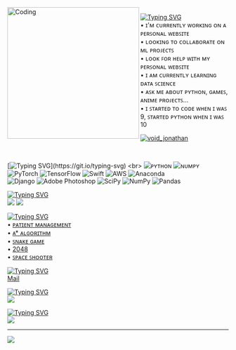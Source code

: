 <img align="left" alt="Coding" width="300" height="300" src="https://user-images.githubusercontent.com/10260230/93533501-53aa0d80-f943-11ea-90d1-e6e70eca2e29.gif">


[![Typing SVG](https://readme-typing-svg.demolab.com/?lines=💫+Hey,+I'm+Jonathan!+👋)](https://git.io/typing-svg) <br>
• ɪ'ᴍ ᴄᴜʀʀᴇɴᴛʟʏ ᴡᴏʀᴋɪɴɢ ᴏɴ ᴀ ᴘᴇʀꜱᴏɴᴀʟ ᴡᴇʙꜱɪᴛᴇ<br>• ʟᴏᴏᴋɪɴɢ ᴛᴏ ᴄᴏʟʟᴀʙᴏʀᴀᴛᴇ ᴏɴ ᴍʟ ᴘʀᴏᴊᴇᴄᴛꜱ<br>• ʟᴏᴏᴋ ꜰᴏʀ ʜᴇʟᴘ ᴡɪᴛʜ ᴍʏ ᴘᴇʀꜱᴏɴᴀʟ ᴡᴇʙꜱɪᴛᴇ<br>• ɪ ᴀᴍ ᴄᴜʀʀᴇɴᴛʟʏ ʟᴇᴀʀɴɪɴɢ ᴅᴀᴛᴀ ꜱᴄɪᴇɴᴄᴇ<br>• ᴀꜱᴋ ᴍᴇ ᴀʙᴏᴜᴛ ᴘʏᴛʜᴏɴ, ɢᴀᴍᴇꜱ, ᴀɴɪᴍᴇ ᴘʀᴏᴊᴇᴄᴛꜱ...<br>• ɪ ꜱᴛᴀʀᴛᴇᴅ ᴛᴏ ᴄᴏᴅᴇ ᴡʜᴇɴ ɪ ᴡᴀꜱ 9, ꜱᴛᴀʀᴛᴇᴅ ᴘʏᴛʜᴏɴ ᴡʜᴇɴ ɪ ᴡᴀꜱ 10

<p align="left"> <a href="https://twitter.com/void_jonathan" target="blank"><img src="https://img.shields.io/twitter/follow/void_jonathan?logo=twitter&style=for-the-badge" alt="void_jonathan" /></a> </p> <br>


[![Typing SVG](https://readme-typing-svg.demolab.com/?lines=💻+Tech+Skills!)](https://git.io/typing-svg) <br>
![ᴘʏᴛʜᴏɴ](https://img.shields.io/badge/python-3670A0?style=for-the-badge&logo=python&logoColor=ffdd54) ![ɴᴜᴍᴘʏ](https://img.shields.io/badge/numpy-%23013243.svg?style=for-the-badge&logo=numpy&logoColor=white) ![PyTorch](https://img.shields.io/badge/PyTorch-%23EE4C2C.svg?style=for-the-badge&logo=PyTorch&logoColor=white) ![TensorFlow](https://img.shields.io/badge/TensorFlow-%23FF6F00.svg?style=for-the-badge&logo=TensorFlow&logoColor=white) ![Swift](https://img.shields.io/badge/swift-F54A2A?style=for-the-badge&logo=swift&logoColor=white) ![AWS](https://img.shields.io/badge/AWS-%23FF9900.svg?style=for-the-badge&logo=amazon-aws&logoColor=white) ![Anaconda](https://img.shields.io/badge/Anaconda-%2344A833.svg?style=for-the-badge&logo=anaconda&logoColor=white) <br> ![Django](https://img.shields.io/badge/django-%23092E20.svg?style=for-the-badge&logo=django&logoColor=white) ![Adobe Photoshop](https://img.shields.io/badge/adobephotoshop-%2331A8FF.svg?style=for-the-badge&logo=adobephotoshop&logoColor=white) ![SciPy](https://img.shields.io/badge/SciPy-%230C55A5.svg?style=for-the-badge&logo=scipy&logoColor=%white) ![NumPy](https://img.shields.io/badge/numpy-%23013243.svg?style=for-the-badge&logo=numpy&logoColor=white) ![Pandas](https://img.shields.io/badge/pandas-%23150458.svg?style=for-the-badge&logo=pandas&logoColor=white) <br>

[![Typing SVG](https://readme-typing-svg.demolab.com/?lines=📈+Stats)](https://git.io/typing-svg) <br>
![](https://github-readme-stats.vercel.app/api?username=jonathan-void&theme=default&hide_border=false&include_all_commits=true&count_private=true&layout=compact)
![](https://github-readme-stats.vercel.app/api/top-langs/?username=jonathan-void&theme=default&hide_border=false&include_all_commits=true&count_private=true)

[![Typing SVG](https://readme-typing-svg.demolab.com/?lines=</>+Repositories)](https://git.io/typing-svg) <br>
• [ᴘᴀᴛɪᴇɴᴛ ᴍᴀɴᴀɢᴇᴍᴇɴᴛ](https://github.com/jonathan-void/Patient-Management) <br>
• [ᴀ* ᴀʟɢᴏʀɪᴛʜᴍ](https://github.com/jonathan-void/A-Star-Algorith-Path-Finder) <br>
• [ꜱɴᴀᴋᴇ ɢᴀᴍᴇ](https://github.com/jonathan-void/Snake-Game) <br>
• [2048](https://github.com/jonathan-void/Snake-Game) <br>
• [ꜱᴘᴀᴄᴇ ꜱʜᴏᴏᴛᴇʀ](https://github.com/jonathan-void/Snake-Game) <br>

[![Typing SVG](https://readme-typing-svg.demolab.com/?lines=📧+Contact+Me)](https://git.io/typing-svg) <br>
[Mail](https://mail.google.com/mail/?view=cm&fs=1&to=jonathan.void@outlook.com&su=SUBJECT&body=BODY)

[![Typing SVG](https://readme-typing-svg.demolab.com/?lines=🖊️+Quotes)](https://git.io/typing-svg) <br>
![](https://quotes-github-readme.vercel.app/api?type=horizontal&theme=radical)

[![Typing SVG](https://readme-typing-svg.demolab.com/?lines=🫂+Contributions)](https://git.io/typing-svg) <br>
![](https://github-contributor-stats.vercel.app/api?username=jonathan-void&limit=5&theme=dark&combine_all_yearly_contributions=true)

---
[![](https://visitcount.itsvg.in/api?id=jonathan-void&icon=0&color=0)](https://visitcount.itsvg.in)

<!-- Proudly created with GPRM ( https://gprm.itsvg.in ) -->
